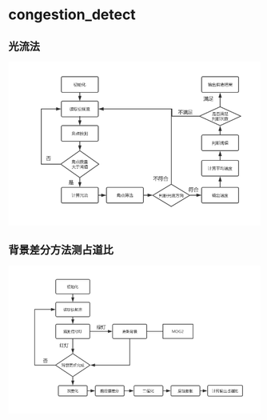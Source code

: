 # congestion_detect

## 光流法
![光流法测速](./doc/光流法测速.png)

## 背景差分方法测占道比
![背景差分方法测占道比](./doc/背景差分方法测占道比.png)
